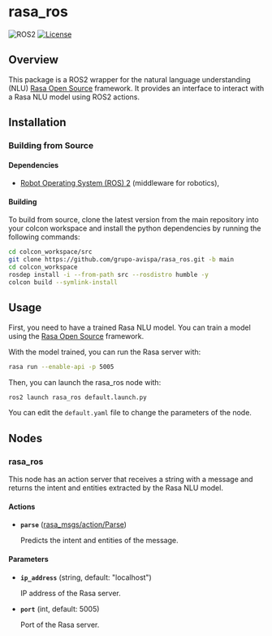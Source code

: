 # rasa_ros
![ROS2](https://img.shields.io/badge/ros2-humble-blue?logo=ros&logoColor=white)
[![License](https://img.shields.io/badge/License-Apache%202.0-green.svg)](https://opensource.org/licenses/Apache-2.0)

## Overview
This package is a ROS2 wrapper for the natural language understanding (NLU) [Rasa Open Source](https://rasa.com/docs/rasa/) framework. It provides an interface to interact with a Rasa NLU model using ROS2 actions.

## Installation
### Building from Source

#### Dependencies

- [Robot Operating System (ROS) 2](https://docs.ros.org/en/humble/) (middleware for robotics),


#### Building

To build from source, clone the latest version from the main repository into your colcon workspace and install the python dependencies by running the following commands:
```bash
cd colcon_workspace/src
git clone https://github.com/grupo-avispa/rasa_ros.git -b main
cd colcon_workspace
rosdep install -i --from-path src --rosdistro humble -y
colcon build --symlink-install
```

## Usage

First, you need to have a trained Rasa NLU model. You can train a model using the [Rasa Open Source](https://rasa.com/docs/rasa/) framework.

With the model trained, you can run the Rasa server with:
```bash
rasa run --enable-api -p 5005
```

Then, you can launch the rasa_ros node with:
```bash
ros2 launch rasa_ros default.launch.py
```

You can edit the `default.yaml` file to change the parameters of the node.

## Nodes

### rasa_ros

This node has an action server that receives a string with a message and returns the intent and entities extracted by the Rasa NLU model.

#### Actions

* **`parse`** ([rasa_msgs/action/Parse](../rasa_msgs/action/Parse.action))

	Predicts the intent and entities of the message.

#### Parameters

* **`ip_address`** (string, default: "localhost")

	IP address of the Rasa server.

* **`port`** (int, default: 5005)

	Port of the Rasa server.

[Ubuntu]: https://ubuntu.com/
[ROS2]: https://docs.ros.org/en/humble/

